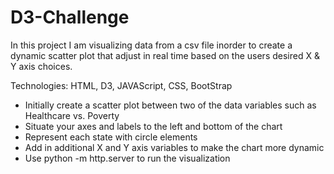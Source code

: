 # D3-Challenge
In this project I am visualizing data from a csv file inorder to create a dynamic scatter plot that adjust in real time based on the users desired X & Y axis choices. 

Technologies: HTML, D3, JAVAScript, CSS, BootStrap

*  Initially create a scatter plot between two of the data variables such as Healthcare vs. Poverty
*  Situate your axes and labels to the left and bottom of the chart
*  Represent each state with circle elements
*  Add in additional X and Y axis variables to make the chart more dynamic
*  Use python -m http.server to run the visualization
